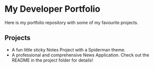 # My Developer Portfolio

Here is my portfolio repository with some of my favourite projects.

## Projects

- A fun little sticky Notes Project with a Spiderman theme.
- A professional and comprehensive News Application. Check out the README in the project folder for details!
